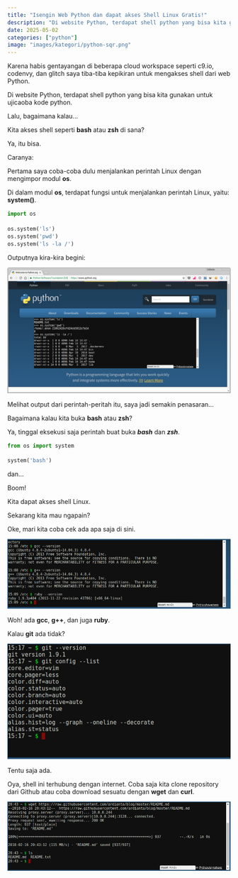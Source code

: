 ```yaml
---
title: "Isengin Web Python dan dapat akses Shell Linux Gratis!"
description: "Di website Python, terdapat shell python yang bisa kita gunakan untuk ujicaoba kode python. Lalu, bagaimana kalau kita akses shell seperti bash dan zsh dari sana?."
date: 2025-05-02
categories: ["python"]
image: "images/kategori/python-sqr.png"
---
```


Karena habis gentayangan di beberapa cloud workspace 
seperti c9.io, codenvy, dan glitch saya tiba-tiba
kepikiran untuk mengakses shell dari web Python.

Di website Python, terdapat shell python yang
bisa kita gunakan untuk ujicaoba kode python.

Lalu, bagaimana kalau...

Kita akses shell seperti **bash** atau **zsh** di sana?

Ya, itu bisa.

Caranya:

Pertama saya coba-coba dulu menjalankan
perintah Linux dengan mengimpor modul **os**.

Di dalam modul **os**, terdapat fungsi untuk menjalankan
perintah Linux, yaitu: **system()**.

```python
import os

os.system('ls')
os.system('pwd')
os.system('ls -la /')
```

Outputnya kira-kira begini:

![Python interaktif di website python](/images/kategori/python/web-python-interaktif.png)

Melihat output dari perintah-peritah itu,
saya jadi semakin penasaran...

Bagaimana kalau kita buka **bash** atau **zsh**?

Ya, tinggal eksekusi saja perintah buat buka 
**_bash_** dan **_zsh_**.

```python
from os import system

system('bash')
```

dan...

Boom!

Kita dapat akses shell Linux.

Sekarang kita mau ngapain?

Oke, mari kita coba cek ada apa saja di sini.

![GCC dan Ruby di website Python](/images/kategori/python/c-ruby.png)

Woh! ada **gcc**, **g++**, dan juga **ruby**.

Kalau **git** ada tidak?

![Git di website Python](/images/kategori/python/git.png)

Tentu saja ada.

Oya, shell ini terhubung dengan internet.
Coba saja kita clone repository dari Github
atau coba download sesuatu dengan **wget** dan **curl**.

![Wget dari shell di Web Python](/images/kategori/python/wget.png)